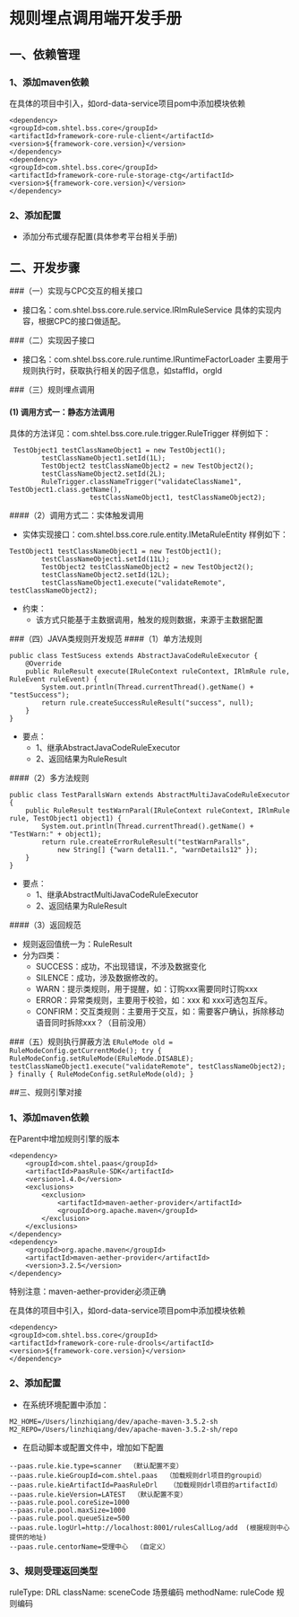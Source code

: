 # 规则埋点调用端开发手册

## 一、依赖管理
### 1、添加maven依赖
在具体的项目中引入，如ord-data-service项目pom中添加模块依赖
```
<dependency>
<groupId>com.shtel.bss.core</groupId>
<artifactId>framework-core-rule-client</artifactId>
<version>${framework-core.version}</version>
</dependency>
<dependency>
<groupId>com.shtel.bss.core</groupId>
<artifactId>framework-core-rule-storage-ctg</artifactId>
<version>${framework-core.version}</version>
</dependency>
```
### 2、添加配置
+ 添加分布式缓存配置(具体参考平台相关手册)

## 二、开发步骤
###（一）实现与CPC交互的相关接口
+ 接口名：com.shtel.bss.core.rule.service.IRlmRuleService
具体的实现内容，根据CPC的接口做适配。

###（二）实现因子接口
+ 接口名：com.shtel.bss.core.rule.runtime.IRuntimeFactorLoader
主要用于规则执行时，获取执行相关的因子信息，如staffId，orgId

###（三）规则埋点调用
#### (1) 调用方式一：静态方法调用
具体的方法详见：com.shtel.bss.core.rule.trigger.RuleTrigger
样例如下：
```
 TestObject1 testClassNameObject1 = new TestObject1();
        testClassNameObject1.setId(1L);
        TestObject2 testClassNameObject2 = new TestObject2();
        testClassNameObject2.setId(2L);
        RuleTrigger.classNameTrigger("validateClassName1", TestObject1.class.getName(),
                    testClassNameObject1, testClassNameObject2);
```
####（2）调用方式二：实体触发调用
+ 实体实现接口：com.shtel.bss.core.rule.entity.IMetaRuleEntity
样例如下：
```
TestObject1 testClassNameObject1 = new TestObject1();
        testClassNameObject1.setId(11L);
        TestObject2 testClassNameObject2 = new TestObject2();
        testClassNameObject2.setId(12L);
        testClassNameObject1.execute("validateRemote", testClassNameObject2);
```

+ 约束：
    + 该方式只能基于主数据调用，触发的规则数据，来源于主数据配置

###（四）JAVA类规则开发规范
####（1）单方法规则
```
public class TestSucess extends AbstractJavaCodeRuleExecutor {
    @Override
    public RuleResult execute(IRuleContext ruleContext, IRlmRule rule, RuleEvent ruleEvent) {
        System.out.println(Thread.currentThread().getName() + "testSuccess");
        return rule.createSuccessRuleResult("success", null);
    }
}

``` 
+ 要点：
    + 1、继承AbstractJavaCodeRuleExecutor
    + 2、返回结果为RuleResult
    
####（2）多方法规则
```
public class TestParallsWarn extends AbstractMultiJavaCodeRuleExecutor {
    public RuleResult testWarnParal(IRuleContext ruleContext, IRlmRule rule, TestObject1 object1) {
        System.out.println(Thread.currentThread().getName() + "TestWarn:" + object1);
        return rule.createErrorRuleResult("testWarnParalls",
            new String[] {"warn detal11.", "warnDetails12" });
    }
}
```
+ 要点：
    + 1、继承AbstractMultiJavaCodeRuleExecutor
    + 2、返回结果为RuleResult

####（3）返回规范
+ 规则返回值统一为：RuleResult
+ 分为四类：
    + SUCCESS：成功，不出现错误，不涉及数据变化
    + SILENCE：成功，涉及数据修改的。
    + WARN：提示类规则，用于提醒，如：订购xxx需要同时订购xxx
    + ERROR：异常类规则，主要用于校验，如：xxx 和 xxx可选包互斥。
    + CONFIRM：交互类规则：主要用于交互，如：需要客户确认，拆除移动语音同时拆除xxx？（目前没用）

###（五）规则执行屏蔽方法
    ```
    ERuleMode old = RuleModeConfig.getCurrentMode();
        try {
            RuleModeConfig.setRuleMode(ERuleMode.DISABLE);
            testClassNameObject1.execute("validateRemote", testClassNameObject2);
        } finally {
            RuleModeConfig.setRuleMode(old);
        }
    ```


##三、规则引擎对接
### 1、添加maven依赖
在Parent中增加规则引擎的版本
```
<dependency>
    <groupId>com.shtel.paas</groupId>
    <artifactId>PaasRule-SDK</artifactId>
    <version>1.4.0</version>
    <exclusions>
        <exclusion>
            <artifactId>maven-aether-provider</artifactId>
            <groupId>org.apache.maven</groupId>
        </exclusion>
    </exclusions>
</dependency>
<dependency>
    <groupId>org.apache.maven</groupId>
    <artifactId>maven-aether-provider</artifactId>
    <version>3.2.5</version>
</dependency>
```
特别注意：maven-aether-provider必须正确

在具体的项目中引入，如ord-data-service项目pom中添加模块依赖
```
<dependency>
<groupId>com.shtel.bss.core</groupId>
<artifactId>framework-core-rule-drools</artifactId>
<version>${framework-core.version}</version>
</dependency>
```
### 2、添加配置
+ 在系统环境配置中添加：
```
M2_HOME=/Users/linzhiqiang/dev/apache-maven-3.5.2-sh
M2_REPO=/Users/linzhiqiang/dev/apache-maven-3.5.2-sh/repo
```
+ 在启动脚本或配置文件中，增加如下配置
```
--paas.rule.kie.type=scanner  （默认配置不变）
--paas.rule.kieGroupId=com.shtel.paas  （加载规则drl项目的groupid）
--paas.rule.kieArtifactId=PaasRuleDrl   （加载规则drl项目的artifactId）
--paas.rule.kieVersion=LATEST  （默认配置不变）
--paas.rule.pool.coreSize=1000
--paas.rule.pool.maxSize=1000
--paas.rule.pool.queueSize=500
--paas.rule.logUrl=http://localhost:8001/rulesCallLog/add  (根据规则中心提供的地址)
--paas.rule.centorName=受理中心  （自定义）
```
### 3、规则受理返回类型
ruleType: DRL
className: sceneCode 场景编码
methodName: ruleCode 规则编码



